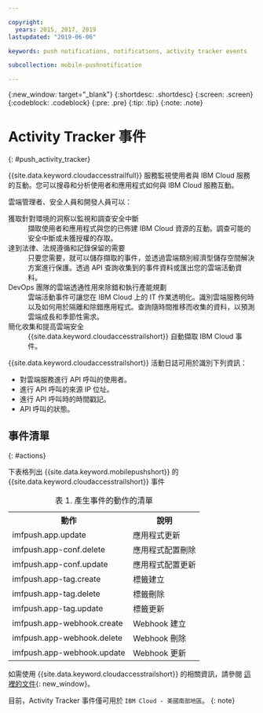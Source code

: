 ```yaml
---

copyright:
  years: 2015, 2017, 2019
lastupdated: "2019-06-06"

keywords: push notifications, notifications, activity tracker events

subcollection: mobile-pushnotification

---
```


{:new_window: target="_blank"}
{:shortdesc: .shortdesc}
{:screen: .screen}
{:codeblock: .codeblock}
{:pre: .pre}
{:tip: .tip}
{:note: .note}

# Activity Tracker 事件
{: #push_activity_tracker}

{{site.data.keyword.cloudaccesstrailfull}} 服務監視使用者與 IBM Cloud 服務的互動。您可以搜尋和分析使用者和應用程式如何與 IBM Cloud 服務互動。

雲端管理者、安全人員和開發人員可以：

<dl>
	<dt>獲取針對環境的洞察以監視和調查安全中斷</dt>
	<dd>擷取使用者和應用程式與您的已佈建 IBM Cloud 資源的互動。調查可能的安全中斷或未獲授權的存取。</dd>
	<dt>達到法律、法規遵循和記錄保留的需要</dt>
	<dd>只要您需要，就可以儲存擷取的事件，並透過雲端類別經濟型儲存空間解決方案進行保護。透過 API 查詢收集到的事件資料或匯出您的雲端活動資料。</dd>
	<dt>DevOps 團隊的雲端透通性用來除錯和執行產能規劃</dt>
	<dd>雲端活動事件可讓您在 IBM Cloud 上的 IT 作業透明化。識別雲端服務何時以及如何用於隔離和除錯應用程式。查詢隨時間推移而收集的資料，以預測雲端成長和季節性需求。</dd>
	<dt>簡化收集和提高雲端安全</dt>
	<dd>{{site.data.keyword.cloudaccesstrailshort}} 自動擷取 IBM Cloud 事件。</dd>
</dl>


{{site.data.keyword.cloudaccesstrailshort}} 活動日誌可用於識別下列資訊：

- 對雲端服務進行 API 呼叫的使用者。
- 進行 API 呼叫的來源 IP 位址。
- 進行 API 呼叫時的時間戳記。
- API 呼叫的狀態。

## 事件清單
{: #actions}

下表格列出 {{site.data.keyword.mobilepushshort}} 的 {{site.data.keyword.cloudaccesstrailshort}} 事件
<table>
  <caption>表 1. 產生事件的動作的清單</caption>
  <tr>
    <th>動作</th>
	  <th>說明</th>
  <tr>
  <tr>
    <td>imfpush.app.update</td>
	  <td>應用程式更新</td>
  </tr>
  <tr>
    <td>imfpush.app-conf.delete</td>
	  <td>應用程式配置刪除</td>
  </tr>
  <tr>
    <td>imfpush.app-conf.update</td>
	  <td>應用程式配置更新</td>
  </tr>
  <tr>
    <td>imfpush.app-tag.create</td>
	  <td>標籤建立</td>
  </tr>
  <tr>
    <td>imfpush.app-tag.delete</td>
	  <td>標籤刪除</td>
  </tr>
  <tr>
    <td>imfpush.app-tag.update</td>
	  <td>標籤更新</td>
  </tr>  
  <tr>
    <td>imfpush.app-webhook.create</td>
	  <td>Webhook 建立</td>
  </tr> 
  <tr>
    <td>imfpush.app-webhook.delete</td>
	  <td>Webhook 刪除</td>
  </tr>   
  <tr>
    <td>imfpush.app-webhook.update</td>
	  <td>Webhook 更新</td>
  </tr>   
</table>


如需使用 {{site.data.keyword.cloudaccesstrailshort}} 的相關資訊，請參閱
[這裡的文件](https://cloud.ibm.com/docs/services/cloud-activity-tracker?topic=cloud-activity-tracker-activity_tracker_ov#activity_tracker_ov){: new_window}。


目前，Activity Tracker 事件僅可用於 `IBM Cloud - 美國南部地區`。
{: note}
